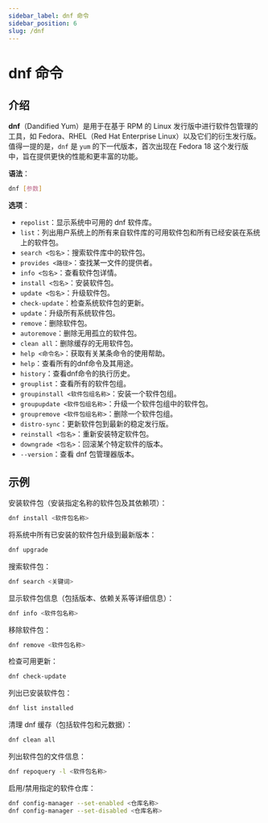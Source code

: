 ```yaml
---
sidebar_label: dnf 命令
sidebar_position: 6
slug: /dnf
---
```


# dnf 命令



## 介绍

**dnf**（Dandified Yum）是用于在基于 RPM 的 Linux 发行版中进行软件包管理的工具，如 Fedora、RHEL（Red Hat Enterprise Linux）以及它们的衍生发行版。值得一提的是，`dnf` 是 `yum` 的下一代版本，首次出现在 Fedora 18 这个发行版中，旨在提供更快的性能和更丰富的功能。

**语法**：

```bash
dnf [参数]
```

**选项**：

- `repolist`：显示系统中可用的 dnf 软件库。
- `list`：列出用户系统上的所有来自软件库的可用软件包和所有已经安装在系统上的软件包。
- `search <包名>`：搜索软件库中的软件包。
- `provides <路径>`：查找某一文件的提供者。
- `info <包名>`：查看软件包详情。
- `install <包名>`：安装软件包。
- `update <包名>`：升级软件包。
- `check-update`：检查系统软件包的更新。
- `update`：升级所有系统软件包。
- `remove`：删除软件包。
- `autoremove`：删除无用孤立的软件包。
- `clean all`：删除缓存的无用软件包。
- `help <命令名>`：获取有关某条命令的使用帮助。
- `help`：查看所有的dnf命令及其用途。
- `history`：查看dnf命令的执行历史。
- `grouplist`：查看所有的软件包组。
- `groupinstall <软件包组名称>`：安装一个软件包组。
- `groupupdate <软件包组名称>`：升级一个软件包组中的软件包。
- `groupremove <软件包组名称>`：删除一个软件包组。
- `distro-sync`：更新软件包到最新的稳定发行版。
- `reinstall <包名>`：重新安装特定软件包。
- `downgrade <包名>`：回滚某个特定软件的版本。
- `--version`：查看 dnf 包管理器版本。



## 示例

安装软件包（安装指定名称的软件包及其依赖项）：

```bash
dnf install <软件包名称>
```

将系统中所有已安装的软件包升级到最新版本：

```bash
dnf upgrade
```

搜索软件包：

```bash
dnf search <关键词>
```

显示软件包信息（包括版本、依赖关系等详细信息）：

```bash
dnf info <软件包名称>
```

移除软件包：

```bash
dnf remove <软件包名称>
```

检查可用更新：

```bash
dnf check-update
```

列出已安装软件包：

```bash
dnf list installed
```

清理 dnf 缓存（包括软件包和元数据）：

```bash
dnf clean all
```

列出软件包的文件信息：

```bash
dnf repoquery -l <软件包名称>
```

启用/禁用指定的软件仓库：

```bash
dnf config-manager --set-enabled <仓库名称>
dnf config-manager --set-disabled <仓库名称>
```

